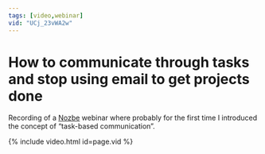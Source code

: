 ```yaml
---
tags: [video,webinar]
vid: "UCj_23vWA2w"
---
```


# How to communicate through tasks and stop using email to get projects done

Recording of a [Nozbe][n] webinar where probably for the first time I introduced the concept of “task-based communication”.

{% include video.html id=page.vid %}

<!--More-->


[n]: https://nozbe.com/?a=mike